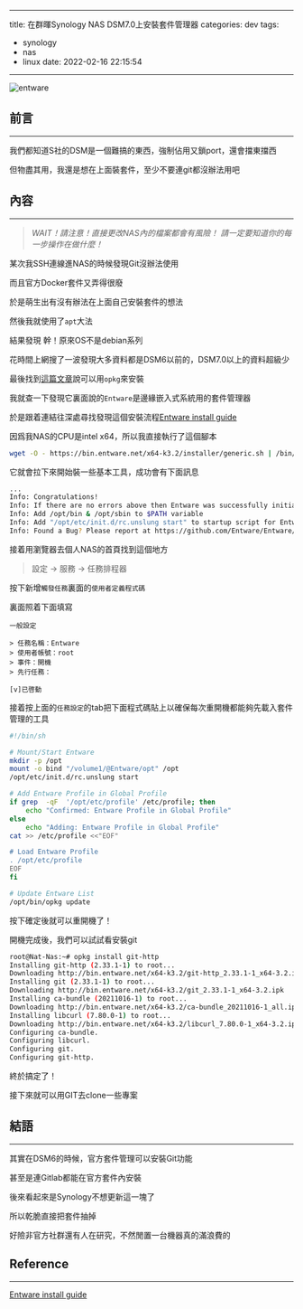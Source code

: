 
---
title: 在群暉Synology NAS DSM7.0上安裝套件管理器
categories: dev
tags:
  - synology
  - nas
  - linux
date: 2022-02-16 22:15:54
---

![entware](https://repository-images.githubusercontent.com/123925061/fe5a0600-f91a-11ea-8914-601e3e722062)

## 前言
----------

我們都知道S社的DSM是一個難搞的東西，強制佔用又鎖port，還會擋東擋西

但物盡其用，我還是想在上面裝套件，至少不要連git都沒辦法用吧

<!--more-->

## 內容
----------

> _WAIT！請注意！直接更改NAS內的檔案都會有風險！_
> _請一定要知道你的每一步操作在做什麼！_

某次我SSH連線進NAS的時候發現Git沒辦法使用

而且官方Docker套件又弄得很廢

於是萌生出有沒有辦法在上面自己安裝套件的想法

然後我就使用了`apt`大法

結果發現 幹！原來OS不是debian系列

花時間上網搜了一波發現大多資料都是DSM6以前的，DSM7.0以上的資料超級少

最後找到[這篇文章](https://windix.medium.com/install-package-via-opkg-entware-for-synology-dsm-7-9b9994415b2d)說可以用`opkg`來安裝

我就查一下發現它裏面說的`Entware`是邊緣嵌入式系統用的套件管理器

於是跟着連結往深處尋找發現這個安裝流程[Entware install guide](https://github.com/Entware/Entware/wiki/Install-on-Synology-NAS)

因爲我NAS的CPU是intel x64，所以我直接執行了這個腳本

```bash
wget -O - https://bin.entware.net/x64-k3.2/installer/generic.sh | /bin/sh
```

它就會拉下來開始裝一些基本工具，成功會有下面訊息

```bash
...
Info: Congratulations!
Info: If there are no errors above then Entware was successfully initialized.
Info: Add /opt/bin & /opt/sbin to $PATH variable
Info: Add "/opt/etc/init.d/rc.unslung start" to startup script for Entware services to start
Info: Found a Bug? Please report at https://github.com/Entware/Entware/issues

```

接着用瀏覽器去個人NAS的首頁找到這個地方

> 設定 -> 服務 -> 任務排程器

按下新增`觸發任務`裏面的`使用者定義程式碼`

裏面照着下面填寫

```
一般設定

> 任務名稱：Entware
> 使用者帳號：root
> 事件：開機
> 先行任務：

[v]已啓動

```

接着按上面的`任務設定`的tab把下面程式碼貼上以確保每次重開機都能夠先載入套件管理的工具

```bash
#!/bin/sh

# Mount/Start Entware
mkdir -p /opt
mount -o bind "/volume1/@Entware/opt" /opt
/opt/etc/init.d/rc.unslung start

# Add Entware Profile in Global Profile
if grep  -qF  '/opt/etc/profile' /etc/profile; then
	echo "Confirmed: Entware Profile in Global Profile"
else
	echo "Adding: Entware Profile in Global Profile"
cat >> /etc/profile <<"EOF"

# Load Entware Profile
. /opt/etc/profile
EOF
fi

# Update Entware List
/opt/bin/opkg update
```

按下確定後就可以重開機了！


開機完成後，我們可以試試看安裝git

```bash
root@Nat-Nas:~# opkg install git-http
Installing git-http (2.33.1-1) to root...
Downloading http://bin.entware.net/x64-k3.2/git-http_2.33.1-1_x64-3.2.ipk
Installing git (2.33.1-1) to root...
Downloading http://bin.entware.net/x64-k3.2/git_2.33.1-1_x64-3.2.ipk
Installing ca-bundle (20211016-1) to root...
Downloading http://bin.entware.net/x64-k3.2/ca-bundle_20211016-1_all.ipk
Installing libcurl (7.80.0-1) to root...
Downloading http://bin.entware.net/x64-k3.2/libcurl_7.80.0-1_x64-3.2.ipk
Configuring ca-bundle.
Configuring libcurl.
Configuring git.
Configuring git-http.
```

終於搞定了！

接下來就可以用GIT去clone一些專案


## 結語
----------

其實在DSM6的時候，官方套件管理可以安裝Git功能

甚至是連Gitlab都能在官方套件內安裝

後來看起來是Synology不想更新這一塊了

所以乾脆直接把套件抽掉

好險非官方社群還有人在研究，不然閒置一台機器真的滿浪費的


## Reference
----------

[Entware install guide](https://github.com/Entware/Entware/wiki/Install-on-Synology-NAS)
